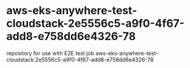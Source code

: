 # aws-eks-anywhere-test-cloudstack-2e5556c5-a9f0-4f67-add8-e758dd6e4326-78
repository for use with E2E test job aws-eks-anywhere-test-cloudstack:2e5556c5-a9f0-4f67-add8-e758dd6e4326-78

